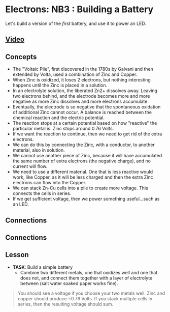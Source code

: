 # Electrons: NB3 : Building a Battery
Let's build a version of the *first* battery, and use it to power an LED.

## [Video](https://vimeo.com/??????)

## Concepts
- The "Voltaic Pile", first discovered in the 1780s by Galvani and then extended by Volta, used a combination of Zinc and Copper.
- When Zinc is oxidized, it loses 2 electrons, but nothing interesting happens until the Zinc is placed in a solution.
- In an electrolyte solution, the liberated Zn2+ dissolves away. Leaving two electrons behind, and the electrode becomes more and more negative as more Zinc dissolves and more electrons accumulate.
- Eventually, the electrode is so negative that the spontaneous oxidation of additional Zinc cannot occur. A balance is reached between the chemical reaction and the electric potential.
- The reaction stops at a certain potential based on how "reactive" the particular metal is. Zinc stops around 0.76 Volts.
- If we want the reaction to continue, then we need to get rid of the extra electrons.
- We can do this by connecting the Zinc, with a conductor, to another material, also in solution.
- We cannot use another piece of Zinc, because it will have accumulated the same number of extra electrons (the negative charge), and no current will flow.
- We need to use a different material. One that is less reactive would work, like Copper, as it will be less charged and then the extra Zinc electrons can flow into the Copper.
- We can stack Zn-Cu cells into a pile to create more voltage. This connects the cells in series.
- If we get sufficient voltage, then we power something useful...such as an LED.

## Connections

## Connections

## Lesson

- **TASK**: Build a simple battery
  - Combine two different metals, one that oxidizes well and one that does not, and connect them together with a layer of electrolyte between (salt water soaked paper works fine).
> You should see a voltage if you choose your two metals well. Zinc and copper should produce ~0.76 Volts. If you stack multiple cells in series, then the resulting voltage should sum.
